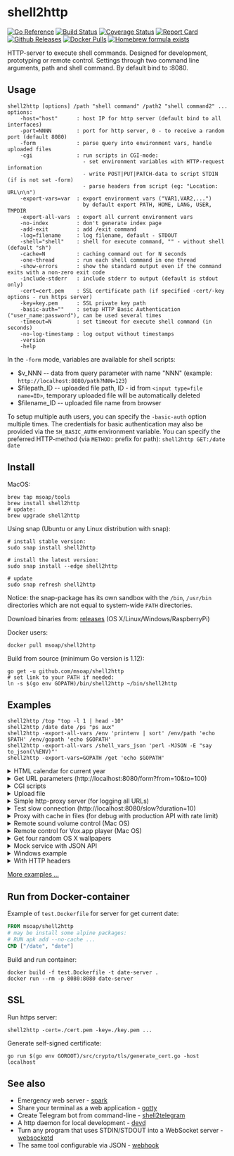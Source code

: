 shell2http
==========

[![Go Reference](https://pkg.go.dev/badge/github.com/msoap/shell2http.svg)](https://pkg.go.dev/github.com/msoap/shell2http)
[![Build Status](https://travis-ci.org/msoap/shell2http.svg?branch=master)](https://travis-ci.org/msoap/shell2http)
[![Coverage Status](https://coveralls.io/repos/github/msoap/shell2http/badge.svg?branch=master)](https://coveralls.io/github/msoap/shell2http?branch=master)
[![Report Card](https://goreportcard.com/badge/github.com/msoap/shell2http)](https://goreportcard.com/report/github.com/msoap/shell2http)
[![Github Releases](https://img.shields.io/github/downloads/msoap/shell2http/total.svg)](https://github.com/msoap/shell2http/releases)
[![Docker Pulls](https://img.shields.io/docker/pulls/msoap/shell2http.svg?maxAge=3600)](https://hub.docker.com/r/msoap/shell2http/)
[![Homebrew formula exists](https://img.shields.io/badge/homebrew-🍺-d7af72.svg)](https://github.com/msoap/shell2http#install)

HTTP-server to execute shell commands. Designed for development, prototyping or remote control.
Settings through two command line arguments, path and shell command.
By default bind to :8080.

Usage
-----

    shell2http [options] /path "shell command" /path2 "shell command2" ...
    options:
        -host="host"      : host IP for http server (default bind to all interfaces)
        -port=NNNN        : port for http server, 0 - to receive a random port (default 8080)
        -form             : parse query into environment vars, handle uploaded files
        -cgi              : run scripts in CGI-mode:
                            - set environment variables with HTTP-request information
                            - write POST|PUT|PATCH-data to script STDIN (if is not set -form)
                            - parse headers from script (eg: "Location: URL\n\n")
        -export-vars=var  : export environment vars ("VAR1,VAR2,...")
                            by default export PATH, HOME, LANG, USER, TMPDIR
        -export-all-vars  : export all current environment vars
        -no-index         : don't generate index page
        -add-exit         : add /exit command
        -log=filename     : log filename, default - STDOUT
        -shell="shell"    : shell for execute command, "" - without shell (default "sh")
        -cache=N          : caching command out for N seconds
        -one-thread       : run each shell command in one thread
        -show-errors      : show the standard output even if the command exits with a non-zero exit code
        -include-stderr   : include stderr to output (default is stdout only)
        -cert=cert.pem    : SSL certificate path (if specified -cert/-key options - run https server)
        -key=key.pem      : SSL private key path
        -basic-auth=""    : setup HTTP Basic Authentication ("user_name:password"), can be used several times
        -timeout=N        : set timeout for execute shell command (in seconds)
        -no-log-timestamp : log output without timestamps
        -version
        -help

In the `-form` mode, variables are available for shell scripts:

  * $v_NNN -- data from query parameter with name "NNN" (example: `http://localhost:8080/path?NNN=123`)
  * $filepath_ID -- uploaded file path, ID - id from `<input type=file name=ID>`, temporary uploaded file will be automatically deleted
  * $filename_ID -- uploaded file name from browser

To setup multiple auth users, you can specify the `-basic-auth` option multiple times.
The credentials for basic authentication may also be provided via the `SH_BASIC_AUTH` environment variable.
You can specify the preferred HTTP-method (via `METHOD:` prefix for path): `shell2http GET:/date date`

Install
-------

MacOS:

    brew tap msoap/tools
    brew install shell2http
    # update:
    brew upgrade shell2http

Using snap (Ubuntu or any Linux distribution with snap):

    # install stable version:
    sudo snap install shell2http
    
    # install the latest version:
    sudo snap install --edge shell2http
    
    # update
    sudo snap refresh shell2http

Notice: the snap-package has its own sandbox with the `/bin`, `/usr/bin` directories which are not equal to system-wide `PATH` directories.

Download binaries from: [releases](https://github.com/msoap/shell2http/releases/latest) (OS X/Linux/Windows/RaspberryPi)

Docker users:

    docker pull msoap/shell2http

Build from source (minimum Go version is 1.12):

    go get -u github.com/msoap/shell2http
    # set link to your PATH if needed:
    ln -s $(go env GOPATH)/bin/shell2http ~/bin/shell2http

Examples
--------

    shell2http /top "top -l 1 | head -10"
    shell2http /date date /ps "ps aux"
    shell2http -export-all-vars /env 'printenv | sort' /env/path 'echo $PATH' /env/gopath 'echo $GOPATH'
    shell2http -export-all-vars /shell_vars_json 'perl -MJSON -E "say to_json(\%ENV)"'
    shell2http -export-vars=GOPATH /get 'echo $GOPATH'

<details><summary>HTML calendar for current year</summary>

```sh
shell2http /cal_html 'echo "<html><body><h1>Calendar</h1>Date: <b>$(date)</b><br><pre>$(cal $(date +%Y))</pre></body></html>"'
```
</details>

<details><summary>Get URL parameters (http://localhost:8080/form?from=10&to=100)</summary>

```sh
shell2http -form /form 'echo $v_from, $v_to'
```
</details>

<details><summary>CGI scripts</summary>

```sh
shell2http -cgi /user_agent 'echo $HTTP_USER_AGENT'
shell2http -cgi /set 'touch file; echo "Location: /another_path\n"' # redirect
shell2http -cgi /404 'echo "Status: 404"; echo; echo "404 page"' # custom HTTP code
```
</details>

<details><summary>Upload file</summary>

```sh
shell2http -form \
    GET:/form 'echo "<html><body><form method=POST action=/file enctype=multipart/form-data><input type=file name=uplfile><input type=submit></form>"' \
    POST:/file 'cat $filepath_uplfile > uploaded_file.dat; echo Ok'
```

Testing upload file with curl:

    curl -i -F uplfile=@some/file/path 'http://localhost:8080/file'

</details>

<details><summary>Simple http-proxy server (for logging all URLs)</summary>
Setup proxy as "http://localhost:8080/"

```sh
shell2http -log=/dev/null -cgi / 'echo $REQUEST_URI 1>&2; [ "$REQUEST_METHOD" == "POST" ] && post_param="-d@-"; curl -sL $post_param "$REQUEST_URI" -A "$HTTP_USER_AGENT"'
```
</details>

<details><summary>Test slow connection (http://localhost:8080/slow?duration=10)</summary>

```sh
shell2http -form /slow 'sleep ${v_duration:-1}; echo "sleep ${v_duration:-1} seconds"'
```
</details>

<details><summary>Proxy with cache in files (for debug with production API with rate limit)</summary>
get `http://api.url/` as `http://localhost:8080/get?url=http://api.url/`

```sh
shell2http -form \
    /form 'echo "<html><form action=/get>URL: <input name=url><input type=submit>"' \
    /get 'MD5=$(printf "%s" $v_url | md5); cat cache_$MD5 || (curl -sL $v_url | tee cache_$MD5)'
```
</details>

<details><summary>Remote sound volume control (Mac OS)</summary>

```sh
shell2http /get  'osascript -e "output volume of (get volume settings)"' \
           /up   'osascript -e "set volume output volume (($(osascript -e "output volume of (get volume settings)")+10))"' \
           /down 'osascript -e "set volume output volume (($(osascript -e "output volume of (get volume settings)")-10))"'
```
</details>

<details><summary>Remote control for Vox.app player (Mac OS)</summary>

```sh
shell2http /play_pause 'osascript -e "tell application \"Vox\" to playpause" && echo ok' \
           /get_info 'osascript -e "tell application \"Vox\"" -e "\"Artist: \" & artist & \"\n\" & \"Album: \" & album & \"\n\" & \"Track: \" & track" -e "end tell"'
```
</details>

<details><summary>Get four random OS X wallpapers</summary>

```sh
shell2http /img 'cat "$(ls "/Library/Desktop Pictures/"*.jpg | ruby -e "puts STDIN.readlines.shuffle[0]")"' \
           /wallpapers 'echo "<html><h3>OS X Wallpapers</h3>"; seq 4 | xargs -I@ echo "<img src=/img?@ width=500>"'
```
</details>

<details><summary>Mock service with JSON API</summary>

```sh
curl "http://some-service/v1/call1" > 1.json
shell2http -cgi /call1 'cat 1.json' /call2 'echo "Content-Type: application/json\n"; echo "{\"error\": \"ok\"}"'
```
</details>

<details><summary>Windows example</summary>

Returns value of `var` for run in Windows `cmd` (`http://localhost:8080/test?var=value123`)

```sh
shell2http.exe -form /test "echo %v_var%"
```
</details>

<details><summary>With HTTP headers</summary>

Send custom HTTP headers:

```sh
shell2http -cgi / 'echo "Content-Type: application/javascript\n"; echo "{\"error\": \"ok\"}"'
```

On Windows:

```sh
shell2http.exe -cgi / "echo Content-Type: application/javascript& echo.& echo body"
```

</details>

[More examples ...](https://github.com/msoap/shell2http/wiki)

Run from Docker-container
-------------------------
Example of `test.Dockerfile` for server for get current date:

```dockerfile
FROM msoap/shell2http
# may be install some alpine packages:
# RUN apk add --no-cache ...
CMD ["/date", "date"]
```

Build and run container:

    docker build -f test.Dockerfile -t date-server .
    docker run --rm -p 8080:8080 date-server

SSL
---

Run https server:

    shell2http -cert=./cert.pem -key=./key.pem ...

Generate self-signed certificate:

    go run $(go env GOROOT)/src/crypto/tls/generate_cert.go -host localhost

See also
--------

 * Emergency web server - [spark](https://github.com/rif/spark)
 * Share your terminal as a web application - [gotty](https://github.com/yudai/gotty)
 * Create Telegram bot from command-line - [shell2telegram](https://github.com/msoap/shell2telegram)
 * A http daemon for local development - [devd](https://github.com/cortesi/devd)
 * Turn any program that uses STDIN/STDOUT into a WebSocket server - [websocketd](https://github.com/joewalnes/websocketd)
 * The same tool configurable via JSON - [webhook](https://github.com/adnanh/webhook)
